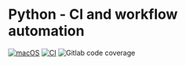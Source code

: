 <!-- Heading-->

# Python - CI and workflow automation

[![macOS](https://svgshare.com/i/ZjP.svg)](https://svgshare.com/i/ZjP.svg) 
[![CI](https://github.com/svenhornaff/python-test-automation/actions/workflows/python-app.yml/badge.svg)](https://github.com/svenhornaff/python-test-automation/actions/workflows/python-app.yml)
![Gitlab code coverage](https://img.shields.io/gitlab/coverage/svenhornaff/python-test-automation/master)
